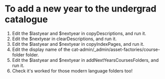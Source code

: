 # To add a new year to the undergrad catalogue

1. Edit the $lastyear and $nextyear in copyDescriptions, and run it.
2. Edit the $nextyear in clearDescriptions, and run it.
3. Edit the $lastyear and $nextyear in copyIndexPages, and run it.
4. Edit the display name of the cat-admin/_admin/asset-factories/course-folder folder.
5. Edit the $lastyear and $nextyear in addNextYearsCoursesFolders, and run it.
6. Check it's worked for those modern language folders too!



